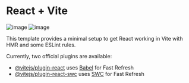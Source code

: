 # React + Vite
![image](https://github.com/user-attachments/assets/bd702db2-7ba9-48e5-a56c-37ce850d56f6)
![image](https://github.com/user-attachments/assets/f757fb57-aef5-4c76-9982-34c1a0d9d86e)

This template provides a minimal setup to get React working in Vite with HMR and some ESLint rules.

Currently, two official plugins are available:

- [@vitejs/plugin-react](https://github.com/vitejs/vite-plugin-react/blob/main/packages/plugin-react/README.md) uses [Babel](https://babeljs.io/) for Fast Refresh
- [@vitejs/plugin-react-swc](https://github.com/vitejs/vite-plugin-react-swc) uses [SWC](https://swc.rs/) for Fast Refresh

